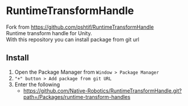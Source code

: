 # RuntimeTransformHandle

Fork from https://github.com/pshtif/RuntimeTransformHandle \
Runtime transform handle for Unity. \
With this repository you can install package from git url

## Install

1. Open the Package Manager from `Window > Package Manager`
2. `"+" button > Add package from git URL`
3. Enter the following
   * https://github.com/Native-Robotics/RuntimeTransformHandle.git?path=/Packages/runtime-transform-handles
